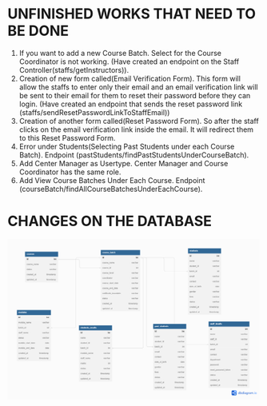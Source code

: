 # UNFINISHED WORKS THAT NEED TO BE DONE


1. If you want to add a new Course Batch. Select for the Course Coordinator is not working.
(Have created an endpoint on the Staff Controller(staffs/getInstructors)).
2. Creation of new form called(Email Verification Form). This form will allow the staffs to
enter only their email and an email verification link will be sent to their email for them to 
reset their password before they can login.
(Have created an endpoint that sends the reset password link (staffs/sendResetPasswordLinkToStaffEmail))
3. Creation of another form called(Reset Password Form). So after the staff clicks on the email
verification link inside the email. It will redirect them to this Reset Password Form.
4. Error under Students(Selecting Past Students under each Course Batch). 
Endpoint (pastStudents/findPastStudentsUnderCourseBatch).
5. Add Center Manager as Usertype. Center Manager and Course Coordinator has the same role.
6. Add View Course Batches Under Each Course. Endpoint (courseBatch/findAllCourseBatchesUnderEachCourse).





# CHANGES ON THE DATABASE
![click here to view the ER Diagram here](New_Entity_Relationship_Diagram.png)
